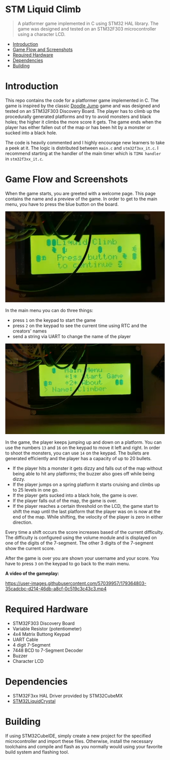 # STM Liquid Climb
> A platformer game implemented in C using STM32 HAL library. The game was designed and tested on an STM32F303 microcontroller using a character LCD.

* [Introduction](#Introduction)
* [Game Flow and Screenshots](#Game-Flow-and-Screenshots)
* [Required Hardware](#Required-Hardware)
* [Dependencies](#Dependencies)
* [Building](#Building)



# Introduction
This repo contains the code for a platformer game implemented in C. The game is inspired by the classic [Doodle Jump](https://en.wikipedia.org/wiki/Doodle_Jump) game and was designed and tested on an STM32F303 Discovery Board. The player has to climb up the procedurally generated platforms and try to avoid monsters and black holes; the higher it climbs the more score it gets. The game ends when the player has either fallen out of the map or has been hit by a monster or sucked into a black hole.

The code is heavily commented and I highly encourage new learners to take a peek at it. The logic is distributed between `main.c` and `stm32f3xx_it.c`. I recommend starting at the handler of the main timer which is `TIM4 handler` in `stm32f3xx_it.c`.

# Game Flow and Screenshots
When the game starts, you are greeted with a welcome page. This page contains the name and a preview of the game. In order to get to the main menu, you have to press the blue button on the board.

![intro](/screenshots/intro.png)

In the main menu you can do three things:
* press `1` on the keypad to start the game
* press `2` on the keypad to see the current time using RTC and the creators' names
* send a string via UART to change the name of the player

![menu](/screenshots/menu.png)

In the game, the player keeps jumping up and down on a platform. You can use the numbers `13` and `16` on the keypad to move it left and right. In order to shoot the monsters, you can use `14` on the keypad. The bullets are generated efficiently and the player has a capacity of up to 20 bullets.

* If the player hits a monster it gets dizzy and falls out of the map without being able to hit any platforms; the buzzer also goes off while being dizzy.
* If the player jumps on a spring platform it starts cruising and climbs up to 25 levels in one go.
* If the player gets sucked into a black hole, the game is over.
* If the player falls out of the map, the game is over.
* If the player reaches a certain threshold on the LCD, the game start to shift the map until the last platform that the player was on is now at the end of the map. While shifting, the velocity of the player is zero in either direction.

Every time a shift occurs the score increases based of the current difficulty. The difficulty is configured using the volume module and is displayed on one of the digits of the 7-segment. The other 3 digits of the 7-segment show the current score.

After the game is over you are shown your username and your score. You have to press `3` on the keypad to go back to the main menu.

**A video of the gameplay:**



https://user-images.githubusercontent.com/57039957/179364803-35cadcbc-d214-46db-a8cf-0c519c3c43c3.mp4



# Required Hardware
* STM32F303 Discovery Board
* Variable Resistor (potentiometer)
* 4x4 Matrix Buttong Keypad 
* UART Cable
* 4 digit 7-Segment
* 7448 BCD to 7-Segment Decoder
* Buzzer
* Character LCD

# Dependencies
* STM32F3xx HAL Driver provided by STM32CubeMX
* [STM32LiquidCrystal](https://github.com/SayidHosseini/STM32LiquidCrystal)

# Building
If using STM32CubeIDE, simply create a new project for the specified microcontroller and import these files. Otherwise, install the necessary toolchains and compile and flash as you normally would using your favorite build system and flashing tool.
